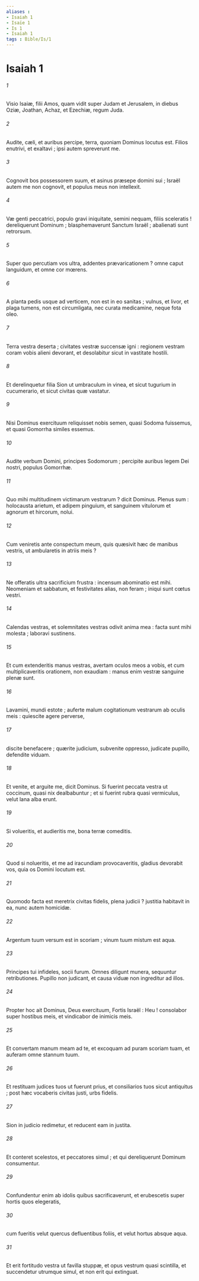 ```yaml
---
aliases : 
- Isaiah 1
- Isaïe 1
- Is 1
- Isaiah 1
tags : Bible/Is/1
---
```


# Isaiah 1

###### 1
Visio Isaiæ, filii Amos, quam vidit super Judam et Jerusalem, in diebus Oziæ, Joathan, Achaz, et Ezechiæ, regum Juda.
###### 2
Audite, cæli, et auribus percipe, terra, quoniam Dominus locutus est. Filios enutrivi, et exaltavi ; ipsi autem spreverunt me.
###### 3
Cognovit bos possessorem suum, et asinus præsepe domini sui ; Israël autem me non cognovit, et populus meus non intellexit.
###### 4
Væ genti peccatrici, populo gravi iniquitate, semini nequam, filiis sceleratis ! dereliquerunt Dominum ; blasphemaverunt Sanctum Israël ; abalienati sunt retrorsum.
###### 5
Super quo percutiam vos ultra, addentes prævaricationem ? omne caput languidum, et omne cor mœrens.
###### 6
A planta pedis usque ad verticem, non est in eo sanitas ; vulnus, et livor, et plaga tumens, non est circumligata, nec curata medicamine, neque fota oleo.
###### 7
Terra vestra deserta ; civitates vestræ succensæ igni : regionem vestram coram vobis alieni devorant, et desolabitur sicut in vastitate hostili.
###### 8
Et derelinquetur filia Sion ut umbraculum in vinea, et sicut tugurium in cucumerario, et sicut civitas quæ vastatur.
###### 9
Nisi Dominus exercituum reliquisset nobis semen, quasi Sodoma fuissemus, et quasi Gomorrha similes essemus.
###### 10
Audite verbum Domini, principes Sodomorum ; percipite auribus legem Dei nostri, populus Gomorrhæ.
###### 11
Quo mihi multitudinem victimarum vestrarum ? dicit Dominus. Plenus sum : holocausta arietum, et adipem pinguium, et sanguinem vitulorum et agnorum et hircorum, nolui.
###### 12
Cum veniretis ante conspectum meum, quis quæsivit hæc de manibus vestris, ut ambularetis in atriis meis ?
###### 13
Ne offeratis ultra sacrificium frustra : incensum abominatio est mihi. Neomeniam et sabbatum, et festivitates alias, non feram ; iniqui sunt cœtus vestri.
###### 14
Calendas vestras, et solemnitates vestras odivit anima mea : facta sunt mihi molesta ; laboravi sustinens.
###### 15
Et cum extenderitis manus vestras, avertam oculos meos a vobis, et cum multiplicaveritis orationem, non exaudiam : manus enim vestræ sanguine plenæ sunt.
###### 16
Lavamini, mundi estote ; auferte malum cogitationum vestrarum ab oculis meis : quiescite agere perverse,
###### 17
discite benefacere ; quærite judicium, subvenite oppresso, judicate pupillo, defendite viduam.
###### 18
Et venite, et arguite me, dicit Dominus. Si fuerint peccata vestra ut coccinum, quasi nix dealbabuntur ; et si fuerint rubra quasi vermiculus, velut lana alba erunt.
###### 19
Si volueritis, et audieritis me, bona terræ comeditis.
###### 20
Quod si nolueritis, et me ad iracundiam provocaveritis, gladius devorabit vos, quia os Domini locutum est.
###### 21
Quomodo facta est meretrix civitas fidelis, plena judicii ? justitia habitavit in ea, nunc autem homicidæ.
###### 22
Argentum tuum versum est in scoriam ; vinum tuum mistum est aqua.
###### 23
Principes tui infideles, socii furum. Omnes diligunt munera, sequuntur retributiones. Pupillo non judicant, et causa viduæ non ingreditur ad illos.
###### 24
Propter hoc ait Dominus, Deus exercituum, Fortis Israël : Heu ! consolabor super hostibus meis, et vindicabor de inimicis meis.
###### 25
Et convertam manum meam ad te, et excoquam ad puram scoriam tuam, et auferam omne stannum tuum.
###### 26
Et restituam judices tuos ut fuerunt prius, et consiliarios tuos sicut antiquitus ; post hæc vocaberis civitas justi, urbs fidelis.
###### 27
Sion in judicio redimetur, et reducent eam in justita.
###### 28
Et conteret scelestos, et peccatores simul ; et qui dereliquerunt Dominum consumentur.
###### 29
Confundentur enim ab idolis quibus sacrificaverunt, et erubescetis super hortis quos elegeratis,
###### 30
cum fueritis velut quercus defluentibus foliis, et velut hortus absque aqua.
###### 31
Et erit fortitudo vestra ut favilla stuppæ, et opus vestrum quasi scintilla, et succendetur utrumque simul, et non erit qui extinguat.
